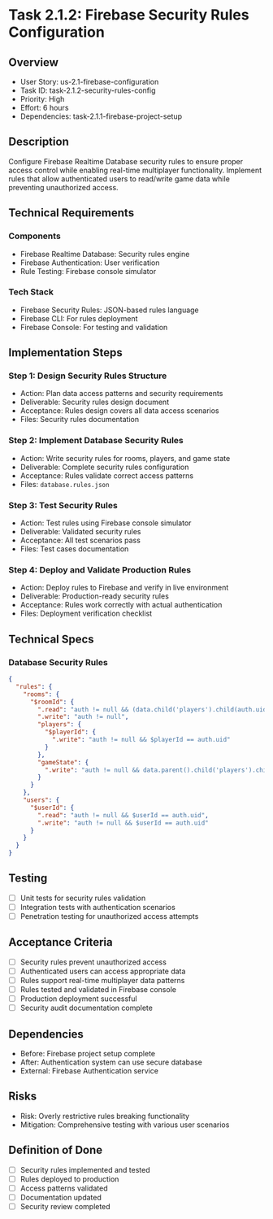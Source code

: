 # Task 2.1.2: Firebase Security Rules Configuration

## Overview
- User Story: us-2.1-firebase-configuration
- Task ID: task-2.1.2-security-rules-config
- Priority: High
- Effort: 6 hours
- Dependencies: task-2.1.1-firebase-project-setup

## Description
Configure Firebase Realtime Database security rules to ensure proper access control while enabling real-time multiplayer functionality. Implement rules that allow authenticated users to read/write game data while preventing unauthorized access.

## Technical Requirements
### Components
- Firebase Realtime Database: Security rules engine
- Firebase Authentication: User verification
- Rule Testing: Firebase console simulator

### Tech Stack
- Firebase Security Rules: JSON-based rules language
- Firebase CLI: For rules deployment
- Firebase Console: For testing and validation

## Implementation Steps
### Step 1: Design Security Rules Structure
- Action: Plan data access patterns and security requirements
- Deliverable: Security rules design document
- Acceptance: Rules design covers all data access scenarios
- Files: Security rules documentation

### Step 2: Implement Database Security Rules
- Action: Write security rules for rooms, players, and game state
- Deliverable: Complete security rules configuration
- Acceptance: Rules validate correct access patterns
- Files: `database.rules.json`

### Step 3: Test Security Rules
- Action: Test rules using Firebase console simulator
- Deliverable: Validated security rules
- Acceptance: All test scenarios pass
- Files: Test cases documentation

### Step 4: Deploy and Validate Production Rules
- Action: Deploy rules to Firebase and verify in live environment
- Deliverable: Production-ready security rules
- Acceptance: Rules work correctly with actual authentication
- Files: Deployment verification checklist

## Technical Specs
### Database Security Rules
```json
{
  "rules": {
    "rooms": {
      "$roomId": {
        ".read": "auth != null && (data.child('players').child(auth.uid).exists() || !data.exists())",
        ".write": "auth != null",
        "players": {
          "$playerId": {
            ".write": "auth != null && $playerId == auth.uid"
          }
        },
        "gameState": {
          ".write": "auth != null && data.parent().child('players').child(auth.uid).exists()"
        }
      }
    },
    "users": {
      "$userId": {
        ".read": "auth != null && $userId == auth.uid",
        ".write": "auth != null && $userId == auth.uid"
      }
    }
  }
}
```

## Testing
- [ ] Unit tests for security rules validation
- [ ] Integration tests with authentication scenarios
- [ ] Penetration testing for unauthorized access attempts

## Acceptance Criteria
- [ ] Security rules prevent unauthorized access
- [ ] Authenticated users can access appropriate data
- [ ] Rules support real-time multiplayer data patterns
- [ ] Rules tested and validated in Firebase console
- [ ] Production deployment successful
- [ ] Security audit documentation complete

## Dependencies
- Before: Firebase project setup complete
- After: Authentication system can use secure database
- External: Firebase Authentication service

## Risks
- Risk: Overly restrictive rules breaking functionality
- Mitigation: Comprehensive testing with various user scenarios

## Definition of Done
- [ ] Security rules implemented and tested
- [ ] Rules deployed to production
- [ ] Access patterns validated
- [ ] Documentation updated
- [ ] Security review completed
